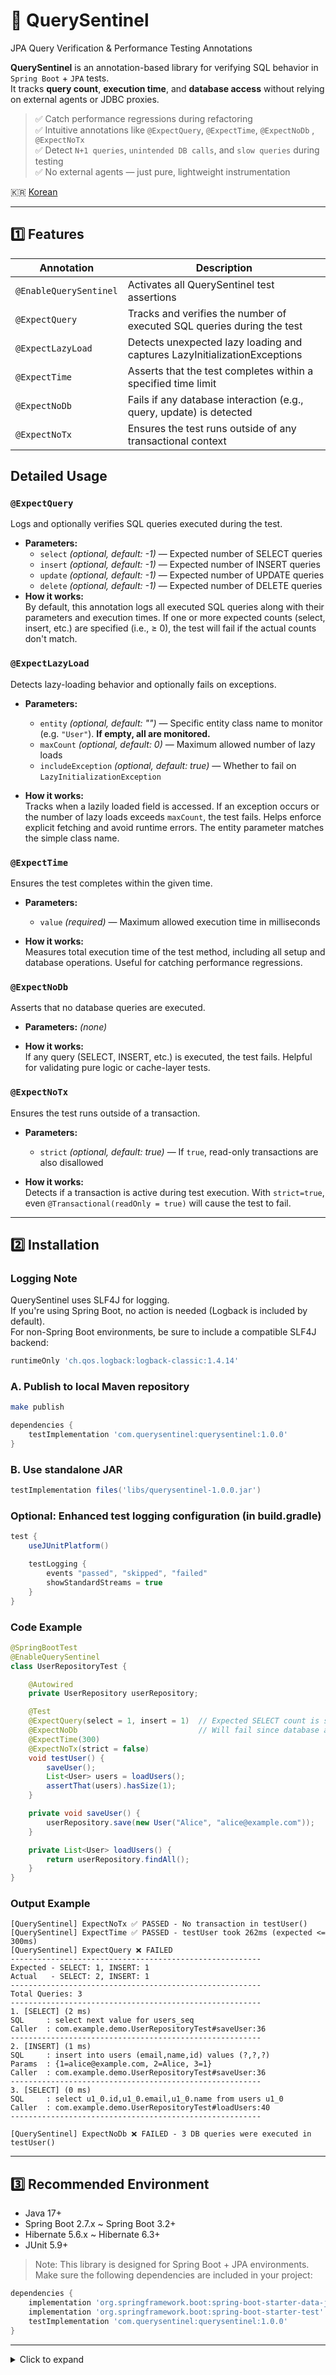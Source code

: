 # 🔭 QuerySentinel
JPA Query Verification & Performance Testing Annotations

**QuerySentinel** is an annotation-based library for verifying SQL behavior in `Spring Boot` + `JPA` tests.  
It tracks **query count**, **execution time**, and **database access** without relying on external agents or JDBC proxies.

> ✅ Catch performance regressions during refactoring <br>
> ✅ Intuitive annotations like `@ExpectQuery`, `@ExpectTime`, `@ExpectNoDb` , `@ExpectNoTx` <br>
> ✅ Detect `N+1 queries`, `unintended DB calls`, and `slow queries` during testing  <br>
> ✅ No external agents — just pure, lightweight instrumentation <br>

🇰🇷 [Korean](./README.ko.md)

---

## 1️⃣ Features

| Annotation            | Description                                                                 |
|----------------------|-----------------------------------------------------------------------------|
| `@EnableQuerySentinel` | Activates all QuerySentinel test assertions                                |
| `@ExpectQuery`         | Tracks and verifies the number of executed SQL queries during the test     |
| `@ExpectLazyLoad`      | Detects unexpected lazy loading and captures LazyInitializationExceptions  |
| `@ExpectTime`          | Asserts that the test completes within a specified time limit              |
| `@ExpectNoDb`          | Fails if any database interaction (e.g., query, update) is detected        |
| `@ExpectNoTx`          | Ensures the test runs outside of any transactional context                 |

## Detailed Usage 

### `@ExpectQuery`
Logs and optionally verifies SQL queries executed during the test.
- **Parameters:**
  - `select` *(optional, default: -1)* — Expected number of SELECT queries
  - `insert` *(optional, default: -1)* — Expected number of INSERT queries
  - `update` *(optional, default: -1)* — Expected number of UPDATE queries
  - `delete` *(optional, default: -1)* — Expected number of DELETE queries
- **How it works:**  
By default, this annotation logs all executed SQL queries along with their parameters and execution times.
If one or more expected counts (select, insert, etc.) are specified (i.e., ≥ 0), the test will fail if the actual counts don't match. <br>

### `@ExpectLazyLoad`
Detects lazy-loading behavior and optionally fails on exceptions.
- **Parameters:**
  - `entity` *(optional, default: "")* — Specific entity class name to monitor (e.g. `"User"`). **If empty, all are monitored.**
  - `maxCount` *(optional, default: 0)* — Maximum allowed number of lazy loads
  - `includeException` *(optional, default: true)* — Whether to fail on `LazyInitializationException`

- **How it works:**  
  Tracks when a lazily loaded field is accessed. If an exception occurs or the number of lazy loads exceeds `maxCount`, the test fails. Helps enforce explicit fetching and avoid runtime errors. The entity parameter matches the simple class name. <br>

### `@ExpectTime`
Ensures the test completes within the given time.

- **Parameters:**
  - `value` *(required)* — Maximum allowed execution time in milliseconds

- **How it works:**  
 Measures total execution time of the test method, including all setup and database operations. Useful for catching performance regressions. <br>

### `@ExpectNoDb`

Asserts that no database queries are executed.

- **Parameters:** *(none)*

- **How it works:**  
  If any query (SELECT, INSERT, etc.) is executed, the test fails. Helpful for validating pure logic or cache-layer tests. <br>

### `@ExpectNoTx`
Ensures the test runs outside of a transaction.

- **Parameters:**
  - `strict` *(optional, default: true)* — If `true`, read-only transactions are also disallowed

- **How it works:**  
  Detects if a transaction is active during test execution. With `strict=true`, even `@Transactional(readOnly = true)` will cause the test to fail. <br>
---

## 2️⃣ Installation

### Logging Note

QuerySentinel uses SLF4J for logging.  
If you're using Spring Boot, no action is needed (Logback is included by default).  
For non-Spring Boot environments, be sure to include a compatible SLF4J backend:

```groovy
runtimeOnly 'ch.qos.logback:logback-classic:1.4.14'
```

### A. Publish to local Maven repository

```bash
make publish
```

```groovy
dependencies {
    testImplementation 'com.querysentinel:querysentinel:1.0.0'
}
```

### B. Use standalone JAR

```groovy
testImplementation files('libs/querysentinel-1.0.0.jar')
```

### Optional: Enhanced test logging configuration (in build.gradle)
```groovy
test {
    useJUnitPlatform()

    testLogging {
        events "passed", "skipped", "failed"
        showStandardStreams = true
    }
}
```

### Code Example

```java
@SpringBootTest
@EnableQuerySentinel
class UserRepositoryTest {

    @Autowired
    private UserRepository userRepository;

    @Test
    @ExpectQuery(select = 1, insert = 1)  // Expected SELECT count is set to 1 to demonstrate a failure (actual: 2)
    @ExpectNoDb                           // Will fail since database access is performed in this test
    @ExpectTime(300)
    @ExpectNoTx(strict = false)
    void testUser() {
        saveUser();
        List<User> users = loadUsers();
        assertThat(users).hasSize(1);
    }

    private void saveUser() {
        userRepository.save(new User("Alice", "alice@example.com"));
    }

    private List<User> loadUsers() {
        return userRepository.findAll();
    }
}
```

### Output Example

```text
[QuerySentinel] ExpectNoTx ✅ PASSED - No transaction in testUser()
[QuerySentinel] ExpectTime ✅ PASSED - testUser took 262ms (expected <= 300ms)
[QuerySentinel] ExpectQuery ❌ FAILED
--------------------------------------------------------
Expected - SELECT: 1, INSERT: 1
Actual   - SELECT: 2, INSERT: 1
--------------------------------------------------------
Total Queries: 3
--------------------------------------------------------
1. [SELECT] (2 ms)
SQL     : select next value for users_seq
Caller  : com.example.demo.UserRepositoryTest#saveUser:36
--------------------------------------------------------
2. [INSERT] (1 ms)
SQL     : insert into users (email,name,id) values (?,?,?)
Params  : {1=alice@example.com, 2=Alice, 3=1}
Caller  : com.example.demo.UserRepositoryTest#saveUser:36
--------------------------------------------------------
3. [SELECT] (0 ms)
SQL     : select u1_0.id,u1_0.email,u1_0.name from users u1_0
Caller  : com.example.demo.UserRepositoryTest#loadUsers:40
--------------------------------------------------------

[QuerySentinel] ExpectNoDb ❌ FAILED - 3 DB queries were executed in testUser()
```

---

## 3️⃣ Recommended Environment

* Java 17+
* Spring Boot 2.7.x ~ Spring Boot 3.2+
* Hibernate 5.6.x ~ Hibernate 6.3+
* JUnit 5.9+

> Note: This library is designed for Spring Boot + JPA environments.
> Make sure the following dependencies are included in your project:
```groovy
dependencies {
    implementation 'org.springframework.boot:spring-boot-starter-data-jpa'
    implementation 'org.springframework.boot:spring-boot-starter-test'
    testImplementation 'com.querysentinel:querysentinel:1.0.0'
}
```

---

<details>
<summary>Click to expand</summary>
spring boot jpa query count  <br>
hibernate query assertion  <br>
junit performance test for SQL  <br>
springboot prevent n+1 queries  <br>
jpa test query logging  <br>
junit measure sql execution time  <br>
test if service uses cache instead of db  <br>
custom datasource jdbc tracking  <br>
jdbc proxy alternative for JPA testing  <br>
</details>
